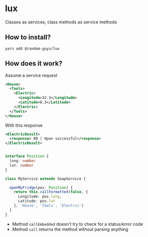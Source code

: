 # lux

Classes as services, class methods as service methods

## How to install?

`yarn add @random-guys/lux`

## How does it work?

Assume a service request
```xml
<House>
  <Tools>
    <Electric>
      <Longitude>32.3</Longitude>
      <Latitude>6.3</Latitude>
    </Electric>
  </Tools>
</House>
```

With this response
```xml
<ElectricResult>
  <response> 00 | Open successful</response>
</ElectricResult>
```

```ts

interface Position {
  long: number
  lat: number
}

class MyService extends SoapService {

  openMyFridge(pos: Position) {
    return this.callFormatted(false, {
      Longitude: pos.long,
      Latitude: pos.lat
    }, 'House', 'Tools', 'Electric')
  }
}
```

- Method `callEmbedded` doesn't try to check for a status/error code
- Method `call` returns the method without parsing anything